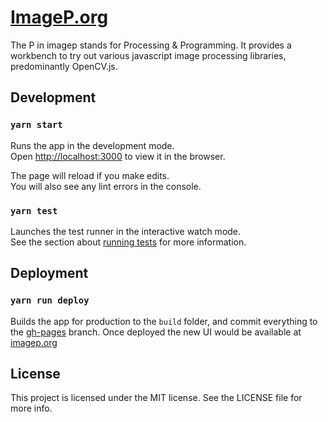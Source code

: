 # [ImageP.org](https://imagep.org)
The P in imagep stands for Processing &amp; Programming. It provides a workbench to try out various javascript image processing libraries, predominantly OpenCV.js.

## Development

### `yarn start`

Runs the app in the development mode.<br>
Open [http://localhost:3000](http://localhost:3000) to view it in the browser.

The page will reload if you make edits.<br>
You will also see any lint errors in the console.

### `yarn test`

Launches the test runner in the interactive watch mode.<br>
See the section about [running tests](https://facebook.github.io/create-react-app/docs/running-tests) for more information.

## Deployment

### `yarn run deploy`

Builds the app for production to the `build` folder, and commit everything to the [gh-pages](https://github.com/image-labs/imagep/tree/gh-pages) branch. Once deployed the new UI would be available at [imagep.org](https://imagep.org)<br/>

## License

This project is licensed under the MIT license. See the LICENSE file for more info.

